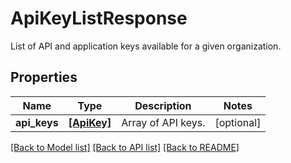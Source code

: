 # ApiKeyListResponse

List of API and application keys available for a given organization.

## Properties

| Name         | Type                      | Description        | Notes      |
| ------------ | ------------------------- | ------------------ | ---------- |
| **api_keys** | [**[ApiKey]**](ApiKey.md) | Array of API keys. | [optional] |

[[Back to Model list]](README.md#documentation-for-models) [[Back to API list]](README.md#documentation-for-api-endpoints) [[Back to README]](README.md)
